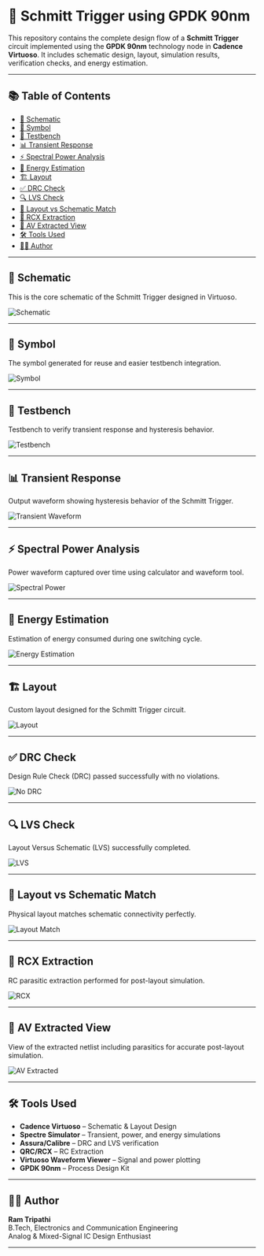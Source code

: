 
# 🔁 Schmitt Trigger using GPDK 90nm

This repository contains the complete design flow of a **Schmitt Trigger** circuit implemented using the **GPDK 90nm** technology node in **Cadence Virtuoso**. It includes schematic design, layout, simulation results, verification checks, and energy estimation.

---

## 📚 Table of Contents

- [🧰 Schematic](#-schematic)
- [📐 Symbol](#-symbol)
- [🧪 Testbench](#-testbench)
- [📊 Transient Response](#-transient-response)
- [⚡ Spectral Power Analysis](#-spectral-power-analysis)
- [🔋 Energy Estimation](#-energy-estimation)
- [🏗️ Layout](#-layout)
- [✅ DRC Check](#-drc-check)
- [🔍 LVS Check](#-lvs-check)
- [🧩 Layout vs Schematic Match](#-layout-vs-schematic-match)
- [🧠 RCX Extraction](#-rcx-extraction)
- [📡 AV Extracted View](#-av-extracted-view)
- [🛠️ Tools Used](#-tools-used)
- [👨‍💻 Author](#-author)

---

## 🧰 Schematic

This is the core schematic of the Schmitt Trigger designed in Virtuoso.

![Schematic](Schematic_schmitt_trigger.png)

---

## 📐 Symbol

The symbol generated for reuse and easier testbench integration.

![Symbol](Schmitt_trigger_symbol.png)

---

## 🧪 Testbench

Testbench to verify transient response and hysteresis behavior.

![Testbench](Schmitt_trigger_tb.png)

---

## 📊 Transient Response

Output waveform showing hysteresis behavior of the Schmitt Trigger.

![Transient Waveform](Schmitt_trigger_transient_waveform.png)

---

## ⚡ Spectral Power Analysis

Power waveform captured over time using calculator and waveform tool.

![Spectral Power](Schmitt_trigger_Spectral_power_waveform.png)

---

## 🔋 Energy Estimation

Estimation of energy consumed during one switching cycle.

![Energy Estimation](Energy_Estimation_schmitt_trigger.png)

---

## 🏗️ Layout

Custom layout designed for the Schmitt Trigger circuit.

![Layout](Schmitt_trigger_Layout.png)

---

## ✅ DRC Check

Design Rule Check (DRC) passed successfully with no violations.

![No DRC](Schmitt_Trigger_No_DRC.png)

---

## 🔍 LVS Check

Layout Versus Schematic (LVS) successfully completed.

![LVS](Schmitt_trigger_LVS_Run.png)

---

## 🧩 Layout vs Schematic Match

Physical layout matches schematic connectivity perfectly.

![Layout Match](Schmitt_trigger_Layout_vs_Schematic_match.png)

---

## 🧠 RCX Extraction

RC parasitic extraction performed for post-layout simulation.

![RCX](Schmitt_trigger_RCX_Run.png)

---

## 📡 AV Extracted View

View of the extracted netlist including parasitics for accurate post-layout simulation.

![AV Extracted](Schmitt_trigger_AV_Extracted_view.png)

---

## 🛠️ Tools Used

- **Cadence Virtuoso** – Schematic & Layout Design  
- **Spectre Simulator** – Transient, power, and energy simulations  
- **Assura/Calibre** – DRC and LVS verification  
- **QRC/RCX** – RC Extraction  
- **Virtuoso Waveform Viewer** – Signal and power plotting  
- **GPDK 90nm** – Process Design Kit  

---

## 👨‍💻 Author

**Ram Tripathi**  
B.Tech, Electronics and Communication Engineering  
Analog & Mixed-Signal IC Design Enthusiast

---

